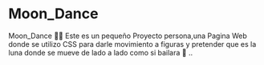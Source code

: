 # Moon_Dance
Moon_Dance 💃🌙
Este es un pequeño Proyecto persona,una Pagina Web  donde se utilizo CSS para darle movimiento a figuras y pretender que es la luna donde se mueve de lado a lado como si bailara 💃 ..

